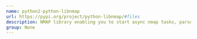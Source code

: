 ```yaml
---
name: python2-python-libnmap
url: https://pypi.org/project/python-libnmap/#files
description: NMAP library enabling you to start async nmap tasks, parse and compare/diff scan results. URL : https://pypi.org/project/python-libnmap/#files Groups : None
group: None
---
```

